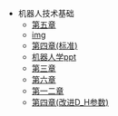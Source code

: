 * 机器人技术基础
   * [第五章](第五章.md)
   * [img](img/)
   * [第四章(标准)](第四章(标准).md)
   * [机器人学ppt](机器人学ppt/)
   * [第三章](第三章.md)
   * [第六章](第六章.md)
   * [第一二章](第一二章.md)
   * [第四章(改进D_H参数)](第四章(改进D_H参数).md)
